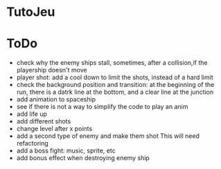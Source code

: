 # TutoJeu

# ToDo
- check why the enemy ships stall, sometimes, after a collision,if the playership doesn't move
- player shot: add a cool down to limit the shots, instead of a hard limit
- check the background position and transition: at the beginning of the run, there is a datrk line at the bottom, and a clear line at the junction
- add animation to spaceship
- see if there is not a way to simplify the code to play an anim
- add life up
- add different shots
- change level after x points
- add a second type of enemy and make them shot
This will need refactoring
- add a boss fight: music, sprite, etc
- add bonus effect when destroying enemy ship